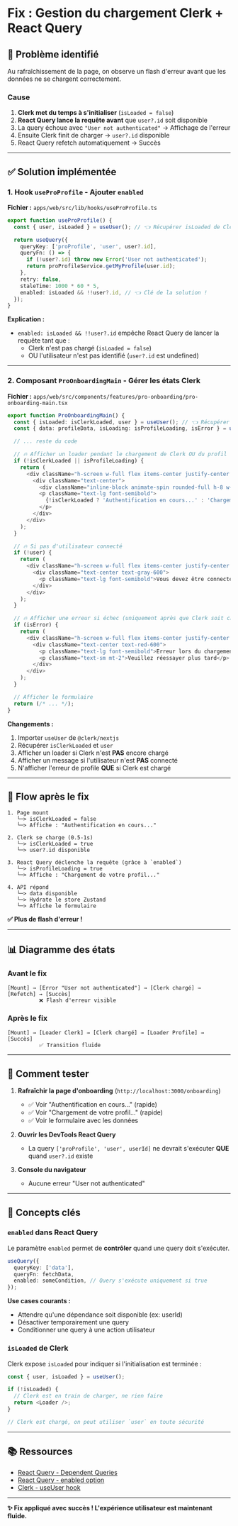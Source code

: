 # Fix : Gestion du chargement Clerk + React Query

## 🐛 Problème identifié

Au rafraîchissement de la page, on observe un flash d'erreur avant que les données ne se chargent correctement.

### Cause
1. **Clerk met du temps à s'initialiser** (`isLoaded = false`)
2. **React Query lance la requête avant** que `user?.id` soit disponible
3. La query échoue avec `"User not authenticated"` → Affichage de l'erreur
4. Ensuite Clerk finit de charger → `user?.id` disponible
5. React Query refetch automatiquement → Succès

---

## ✅ Solution implémentée

### **1. Hook `useProProfile` - Ajouter `enabled`**

**Fichier :** `apps/web/src/lib/hooks/useProProfile.ts`

```typescript
export function useProProfile() {
  const { user, isLoaded } = useUser(); // 👈 Récupérer isLoaded de Clerk

  return useQuery({
    queryKey: ['proProfile', 'user', user?.id],
    queryFn: () => {
      if (!user?.id) throw new Error('User not authenticated');
      return proProfileService.getMyProfile(user.id);
    },
    retry: false,
    staleTime: 1000 * 60 * 5,
    enabled: isLoaded && !!user?.id, // 👈 Clé de la solution !
  });
}
```

**Explication :**
- `enabled: isLoaded && !!user?.id` empêche React Query de lancer la requête tant que :
  - Clerk n'est pas chargé (`isLoaded = false`)
  - OU l'utilisateur n'est pas identifié (`user?.id` est undefined)

---

### **2. Composant `ProOnboardingMain` - Gérer les états Clerk**

**Fichier :** `apps/web/src/components/features/pro-onboarding/pro-onboarding-main.tsx`

```typescript
export function ProOnboardingMain() {
  const { isLoaded: isClerkLoaded, user } = useUser(); // 👈 Récupérer Clerk state
  const { data: profileData, isLoading: isProfileLoading, isError } = useProProfile();

  // ... reste du code

  // 🔥 Afficher un loader pendant le chargement de Clerk OU du profil
  if (!isClerkLoaded || isProfileLoading) {
    return (
      <div className="h-screen w-full flex items-center justify-center bg-gray-50">
        <div className="text-center">
          <div className="inline-block animate-spin rounded-full h-8 w-8 border-b-2 border-gray-900 mb-4"></div>
          <p className="text-lg font-semibold">
            {!isClerkLoaded ? 'Authentification en cours...' : 'Chargement de votre profil...'}
          </p>
        </div>
      </div>
    );
  }

  // 🔥 Si pas d'utilisateur connecté
  if (!user) {
    return (
      <div className="h-screen w-full flex items-center justify-center bg-gray-50">
        <div className="text-center text-gray-600">
          <p className="text-lg font-semibold">Vous devez être connecté pour accéder à cette page</p>
        </div>
      </div>
    );
  }

  // 🔥 Afficher une erreur si échec (uniquement après que Clerk soit chargé)
  if (isError) {
    return (
      <div className="h-screen w-full flex items-center justify-center bg-gray-50">
        <div className="text-center text-red-600">
          <p className="text-lg font-semibold">Erreur lors du chargement du profil</p>
          <p className="text-sm mt-2">Veuillez réessayer plus tard</p>
        </div>
      </div>
    );
  }

  // Afficher le formulaire
  return (/* ... */);
}
```

**Changements :**
1. Importer `useUser` de `@clerk/nextjs`
2. Récupérer `isClerkLoaded` et `user`
3. Afficher un loader si Clerk n'est **PAS** encore chargé
4. Afficher un message si l'utilisateur n'est **PAS** connecté
5. N'afficher l'erreur de profile **QUE** si Clerk est chargé

---

## 🔄 Flow après le fix

```
1. Page mount
   └─> isClerkLoaded = false
   └─> Affiche : "Authentification en cours..."

2. Clerk se charge (0.5-1s)
   └─> isClerkLoaded = true
   └─> user?.id disponible

3. React Query déclenche la requête (grâce à `enabled`)
   └─> isProfileLoading = true
   └─> Affiche : "Chargement de votre profil..."

4. API répond
   └─> data disponible
   └─> Hydrate le store Zustand
   └─> Affiche le formulaire
```

**✅ Plus de flash d'erreur !**

---

## 📊 Diagramme des états

### **Avant le fix**

```
[Mount] → [Error "User not authenticated"] → [Clerk chargé] → [Refetch] → [Succès]
          ❌ Flash d'erreur visible
```

### **Après le fix**

```
[Mount] → [Loader Clerk] → [Clerk chargé] → [Loader Profile] → [Succès]
          ✅ Transition fluide
```

---

## 🧪 Comment tester

1. **Rafraîchir la page d'onboarding** (`http://localhost:3000/onboarding`)
   - ✅ Voir "Authentification en cours..." (rapide)
   - ✅ Voir "Chargement de votre profil..." (rapide)
   - ✅ Voir le formulaire avec les données

2. **Ouvrir les DevTools React Query**
   - La query `['proProfile', 'user', userId]` ne devrait s'exécuter **QUE** quand `user?.id` existe

3. **Console du navigateur**
   - Aucune erreur "User not authenticated"

---

## 🔑 Concepts clés

### **`enabled` dans React Query**

Le paramètre `enabled` permet de **contrôler** quand une query doit s'exécuter.

```typescript
useQuery({
  queryKey: ['data'],
  queryFn: fetchData,
  enabled: someCondition, // Query s'exécute uniquement si true
});
```

**Use cases courants :**
- Attendre qu'une dépendance soit disponible (ex: userId)
- Désactiver temporairement une query
- Conditionner une query à une action utilisateur

### **`isLoaded` de Clerk**

Clerk expose `isLoaded` pour indiquer si l'initialisation est terminée :

```typescript
const { user, isLoaded } = useUser();

if (!isLoaded) {
  // Clerk est en train de charger, ne rien faire
  return <Loader />;
}

// Clerk est chargé, on peut utiliser `user` en toute sécurité
```

---

## 📚 Ressources

- [React Query - Dependent Queries](https://tanstack.com/query/latest/docs/react/guides/dependent-queries)
- [React Query - enabled option](https://tanstack.com/query/latest/docs/react/reference/useQuery#enabled)
- [Clerk - useUser hook](https://clerk.com/docs/references/react/use-user)

---

**✨ Fix appliqué avec succès ! L'expérience utilisateur est maintenant fluide.**
